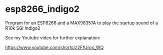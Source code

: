 # esp8266_indigo2
Program for an ESP8266 and a MAX98357A to play the startup sound of a R10k SGI Indigo2

See my Youtube video for further explanation:

https://www.youtube.com/shorts/z2FfUros_WQ
